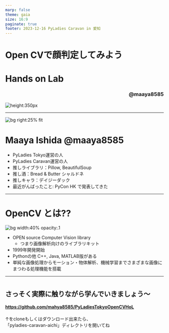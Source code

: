 ```yaml
---
marp: false
theme: gaia
size: 16:9
paginate: true
footer: 2023-12-16 PyLadies Caravan in 愛知
---
```


# Open CVで顔判定してみよう 
# Hands on Lab
### <div style="text-align:right">@maaya8585</div>
![height:350px](https://media.connpass.com/thumbs/90/49/90490e2cc122483e1c3a7febd3de0dca.png)

---
![bg right:25% fit](https://avatars.githubusercontent.com/u/10239748?v=4)

# Maaya Ishida  @maaya8585

- PyLadies Tokyo運営の人
- PyLadies Caravan運営の人
- 推しライブラリ：Pillow, BeautifulSoup
- 推し酒：Bread & Butter シャルドネ
- 推しキャラ：デイジーダック
- 最近がんばったこと: PyCon HK で発表してきた

---

# OpenCV とは??
![bg width:40% opacity:.1](https://upload.wikimedia.org/wikipedia/commons/thumb/3/32/OpenCV_Logo_with_text_svg_version.svg/440px-OpenCV_Logo_with_text_svg_version.svg.png)

- OPEN source Computer Vision library
  - つまり画像解析向けのライブラリキット
- 1999年開発開始
- Pythonの他 C++, Java, MATLAB版がある
- 単純な画像処理からモーション・物体解析、機械学習までさまざまな画像にまつわる処理機能を搭載

---
#
#
## さっそく実際に触りながら学んでいきましょう～

#### https://github.com/mahya8585/PyLadiesTokyoOpenCVHoL

↑をcloneもしくはダウンロード出来たら、   
「pyladies-caravan-aichi」ディレクトリを開いてね